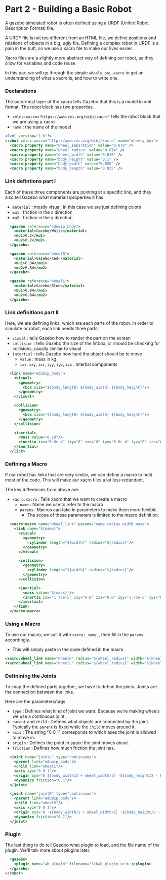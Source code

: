 # Part 2 - Building a Basic Robot

A gazebo simulated robot is often defined using a URDF (Unifed Robot Description Format) file.

A URDF file is not too different from an HTML file, we define positions and
relations of objects in a big, ugly file. Defining a complex robot in URDF 
is a pain in the butt, so we use a xacro file to make our lives easier.

Xacro files are a slightly more abstract way of defining our robot, as they allow for variables and code reuse.

In this part we will go through the simple `wheely_boi.xacro` to get an understanding of what a xacro is, and how to write one.

### Declarations
The outermost layer of the xacro tells Gazebo that this is a model in xml format. The robot block has two properties.
  - `xmlns:xacro="https://www.ros.org/wiki/xacro"` tells the robot block that we are using a xacro
  - `name` : the name of the model
```xml
<?xml version="1.0"?>
<robot xmlns:xacro="http://www.ros.org/wiki/xacro" name="wheely_boi">
  <xacro:property name="wheel_separation" value="0.070" />
  <xacro:property name="wheel_radius" value="0.034" />
  <xacro:property name="wheel_width" value="0.010" />
  <xacro:property name="body_height" value="0.1" />
  <xacro:property name="body_width" value="0.050" />
  <xacro:property name="body_length" value="0.035" />
```

### Link defintions part I
Each of these three components are pointing at a specific link, and they also tell Gazebo what materials/properties it has.
  - `material` : mostly visual, in this case we are just defining colors
  - `mu1` : friction in the x direction
  - `mu2` : friction in the y direction
```xml
  <gazebo reference="edumip_body">
    <material>Gazebo/White</material>
    <mu1>0.2</mu1>
    <mu2>0.2</mu2>
  </gazebo>

  <gazebo reference="wheelR">
    <material>Gazebo/Red</material>
    <mu1>0.84</mu1>
    <mu2>0.84</mu2>
  </gazebo>

  <gazebo reference="wheelL">
    <material>Gazebo/Blue</material>
    <mu1>0.84</mu1>
    <mu2>0.84</mu2>
  </gazebo>
```

### Link definitions part II
Here, we are defining links, which are each parts of the robot. In order to simulate or robot, each link needs three parts.
  - `visual` : tells Gazebo how to render the part on the screen
  - `collision` : tells Gazebo the size of the hitbox, or should be checking for collisions, usually similar to visual
  - `intertial` : tells Gazebo how hard the object should be to move
    - `value` : mass in kg
    - `ixx`, `ixy`, `ixz`, `iyy`, `iyz`, `izz` : intertial components
```xml
  <link name="edumip_body">
    <visual>
      <geometry>
        <box size="${body_length} ${body_width} ${body_height}"/>
      </geometry>
    </visual>

    <collision>
      <geometry>
        <box size="${body_length} ${body_width} ${body_height}"/>
      </geometry> 
    </collision>

    <inertial>
      <mass value="0.18"/>
      <inertia ixx="6.0e-4" ixy="0" ixz="0" iyy="6.0e-4" iyz="0" izz="6.0e-4"/>
    </inertial>
  </link>
```

### Defining a Macro
If our robot has links that are very similar, we can define a macro to hold most of the code. 
This will make our xacro files a lot less redundant.

The key differences from above are:
  - `xacro:macro` : Tells xacro that we want to create a macro
    - `name` : Name we use to refer to the macro
    - `params` : Macros can take in parameters to make them more flexible. 
      - The scope of these parameters is limited to the macro definition.
```xml
  <xacro:macro name="wheel_link" params="name radius width mass">
    <link name="${name}">
      <visual>
        <geometry>
          <cylinder length="${width}" radius="${radius}"/>
        </geometry>
      </visual>

      <collision>
        <geometry>
          <cylinder length="${width}" radius="${radius}"/>
        </geometry>
      </collision>

      <inertial>
        <mass value="${mass}"/>
        <inertia ixx="1.75e-5" ixy="0.0" ixz="0.0" iyy="1.75e-5" iyz="0.0" izz="1.75e-5"/>
      </inertial>
    </link>
  </xacro:macro>
```
### Using a Macro
To use our macro, we call it with `xacro:_name_`, then fill in the `params` accordingly.
  - This will simply paste in the code defined in the macro
```xml
<xacro:wheel_link name="wheelR" radius="${wheel_radius}" width="${wheel_width}" mass="0.3"/>
<xacro:wheel_link name="wheelL" radius="${wheel_radius}" width="${wheel_width}" mass="0.3"/>
```

### Definining the Joints
To snap the defined parts together, we have to define the joints. Joints are the connection between the links.

Here are the parameters/tags
  - `type` : Defines what kind of joint we want. Because we're making wheels we use a continuous joint.
  - `parent` and `child` : Defines what objects are connected by the joint. Typically the `parent` is fixed while the `child` moves around it.
  - `axis` : The string "0 0 1" corresponds to which axes the joint is allowed to move in.
  - `origin` : Defines the point in space the joint moves about.
  - `friction` : Defines how much friction the joint has.
```xml
  <joint name="jointL" type="continuous">
    <parent link="edumip_body"/>
    <child link="wheelL"/>
    <axis xyz="0 0 1"/>
    <origin xyz="0 ${body_width/2 + wheel_width/2} -${body_height/2 - 0.01}" rpy="${pi/2} 0 0" /> 
    <dynamics friction="0.1"/>
  </joint>

  <joint name="jointR" type="continuous">
    <parent link="edumip_body"/>
    <child link="wheelR"/>
    <axis xyz="0 0 1"/>
    <origin xyz="0 -${body_width/2 + wheel_width/2} -${body_height/2 - 0.01}" rpy="${pi/2} 0 0" />
    <dynamics friction="0.1"/>
  </joint>
```

### Plugin
The last thing to do tell Gazebo what plugin to load, and the file name of the plugin. We'll talk more about plugins later.
```xml
  <gazebo>
    <plugin name="wb_plugin" filename="libwb_plugin.so"> </plugin>
  </gazebo>
</robot> 
```
